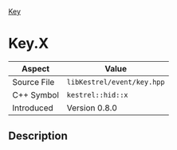 [Key](index.md)
# Key.X
| Aspect | Value |
| --- | --- |
| Source File | `libKestrel/event/key.hpp` |
| C++ Symbol | `kestrel::hid::x` |
| Introduced | Version 0.8.0 |
## Description
